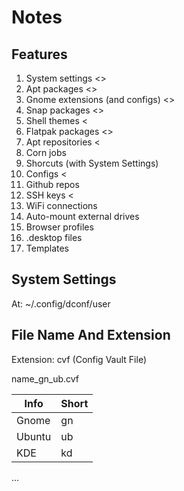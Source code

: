 # Notes

## Features

1.  System settings <>
2.  Apt packages <>
3.  Gnome extensions (and configs) <>
4.  Snap packages <>
5.  Shell themes <
6.  Flatpak packages <> 
7.  Apt repositories <
8.  Corn jobs
9.  Shorcuts (with System Settings)
10. Configs <
11. Github repos
12. SSH keys <
13. WiFi connections
14. Auto-mount external drives
15. Browser profiles
16. .desktop files
17. Templates

## System Settings

At: ~/.config/dconf/user

## File Name And Extension

Extension: cvf (Config Vault File)

name_gn_ub.cvf

| Info      | Short |
|-----------|-------|
| Gnome     | gn    |
| Ubuntu    | ub    |
| KDE       | kd    |
...


